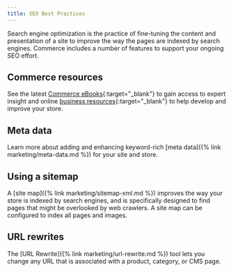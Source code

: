 ```yaml
---
title: SEO Best Practices
---
```


Search engine optimization is the practice of fine-tuning the content and presentation of a site to improve the way the pages are indexed by search engines. Commerce includes a number of features to support your ongoing SEO effort.

## Commerce resources

See the latest [Commerce eBooks][2]{:target="_blank"} to gain access to expert insight and online [business resources][1]{:target="_blank"} to help develop and improve your store.

## Meta data

Learn more about adding and enhancing keyword-rich [meta data]({% link marketing/meta-data.md %}) for your site and store.

## Using a sitemap

A [site map]({% link marketing/sitemap-xml.md %}) improves the way your store is indexed by search engines, and is specifically designed to find pages that might be overlooked by web crawlers. A site map can be configured to index all pages and images.

## URL rewrites

The [URL Rewrite]({% link marketing/url-rewrite.md %}) tool lets you change any URL that is associated with a product, category, or CMS page.

[1]: http://magento.com/resources/business
[2]: https://magento.com/resources?type=guide
